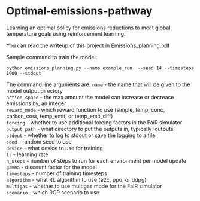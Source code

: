 # Optimal-emissions-pathway
Learning an optimal policy for emissions reductions to meet global temperature goals using reinforcement learning.

You can read the writeup of this project in Emissions_planning.pdf

Sample command to train the model:

`python emissions_planning.py --name example_run  --seed 14 --timesteps 1000 --stdout`

The command line arguments are:
`name` - the name that will be given to the model output directory  
`action_space` - the max amount the model can increase or decrease emissions by, an integer  
`reward_mode` - which reward function to use (simple, temp, conc, carbon_cost, temp_emit, or temp_emit_diff)  
`forcing` - whether to use additional forcing factors in the FaIR simulator  
`output_path` - what directory to put the outputs in, typically 'outputs'  
`stdout` - whether to log to stdout or save the logging to a file  
`seed` - random seed to use  
`device` - what device to use for training  
`lr` - learning rate  
`n_steps` - number of steps to run for each environment per model update  
`gamma` - discount factor for the model  
`timesteps` - number of training timesteps   
`algorithm` - what RL algorithm to use (a2c, ppo, or ddpg)  
`multigas` - whether to use multigas mode for the FaIR simulator  
`scenario` - which RCP scenario to use  


